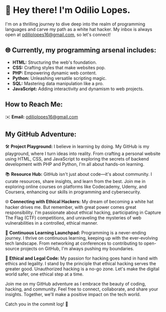 # 👋 Hey there! I'm Odilio Lopes.

I'm on a thrilling journey to dive deep into the realm of programming languages and carve my path as a white hat hacker. My inbox is always open at odiliolopes16@gmail.com, so let's connect!

## 🌐 Currently, my programming arsenal includes:

- **HTML:** Structuring the web's foundation.
- **CSS:** Crafting styles that make websites pop.
- **PHP:** Empowering dynamic web content.
- **Python:** Unleashing versatile scripting magic.
- **SQL:** Mastering data manipulation like a pro.
- **JavaScript:** Adding interactivity and dynamism to web projects.

## How to Reach Me:
✉️ **Email:** odiliolopes16@gmail.com

## **My GitHub Adventure:**

🛠️ **Project Playground:**
I believe in learning by doing. My GitHub is my playground, where I turn ideas into reality. From crafting a personal website using HTML, CSS, and JavaScript to exploring the secrets of backend development with PHP and Python, I'm all about hands-on learning.

📚 **Resource Hub:**
GitHub isn't just about code—it's about community. I curate resources, share insights, and learn from the best. Join me in exploring online courses on platforms like Codecademy, Udemy, and Coursera, enhancing our skills in programming and cybersecurity.

🌐 **Connecting with Ethical Hackers:**
My dream of becoming a white hat hacker drives me. But remember, with great power comes great responsibility. I'm passionate about ethical hacking, participating in Capture The Flag (CTF) competitions, and unraveling the mysteries of web vulnerabilities in a controlled, ethical manner.

🚀 **Continuous Learning Launchpad:**
Programming is a never-ending journey. I thrive on continuous learning, keeping up with the ever-evolving tech landscape. From networking at conferences to contributing to open-source projects on GitHub, I'm always pushing my boundaries.

🔐 **Ethical and Legal Code:**
My passion for hacking goes hand in hand with ethics and legality. I stand by the principle that ethical hacking serves the greater good. Unauthorized hacking is a no-go zone. Let's make the digital world safer, one ethical step at a time.

Join me on my GitHub adventure as I embrace the beauty of coding, hacking, and community. Feel free to connect, collaborate, and share your insights. Together, we'll make a positive impact on the tech world.

Catch you in the commit log! 🚀
